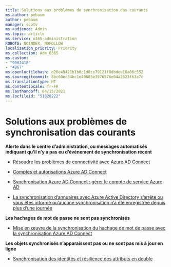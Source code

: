 ```yaml
---
title: Solutions aux problèmes de synchronisation das courants
ms.author: pebaum
author: pebaum
manager: scotv
ms.audience: Admin
ms.topic: article
ms.service: o365-administration
ROBOTS: NOINDEX, NOFOLLOW
localization_priority: Priority
ms.collection: Adm_O365
ms.custom:
- "9002418"
- "4867"
ms.openlocfilehash: d26e49421b1b0c1d8ce79121f8dbdea16a06c552
ms.sourcegitcommit: 8bc60ec34bc1e40685e3976576e04a2623f63a7c
ms.translationtype: HT
ms.contentlocale: fr-FR
ms.lasthandoff: 04/15/2021
ms.locfileid: "51828222"
---
```

# <a name="solutions-to-common-aad-synchronization-problems"></a>Solutions aux problèmes de synchronisation das courants

**Alerte dans le centre d’administration, ou messages automatisés indiquant qu’il n’y a pas eu d’événement de synchronisation récent**

- [Résoudre les problèmes de connectivité avec Azure AD Connect](https://docs.microsoft.com/azure/active-directory/hybrid/tshoot-connect-connectivity)

- [Comptes et autorisations Azure AD Connect](https://go.microsoft.com/fwlink/p/?LinkId=820598)

- [Synchronisation Azure AD Connect : gérer le compte de service Azure AD](https://docs.microsoft.com/azure/active-directory/hybrid/how-to-connect-azureadaccount)

- [La synchronisation d’annuaires avec Azure Active Directory s’arrête ou vous êtes informé qu’aucune synchronisation n’a été enregistrée depuis plus d’une journée](https://support.microsoft.com/help/2882421/directory-synchronization-to-azure-active-directory-stops-or-you-re-warned-that-sync-hasn-t-registered-in-more-than-a-day)
 
**Les hachages de mot de passe ne sont pas synchronisés**

- [Mise en œuvre de la synchronisation du hachage de mot de passe avec la synchronisation Azure AD Connect](https://docs.microsoft.com/azure/active-directory/hybrid/how-to-connect-password-hash-synchronization)

**Les objets synchronisés n’apparaissent pas ou ne sont pas mis à jour en ligne**

- [Synchronisation des identités et résilience des attributs en double](https://docs.microsoft.com/azure/active-directory/hybrid/how-to-connect-syncservice-duplicate-attribute-resiliency)
